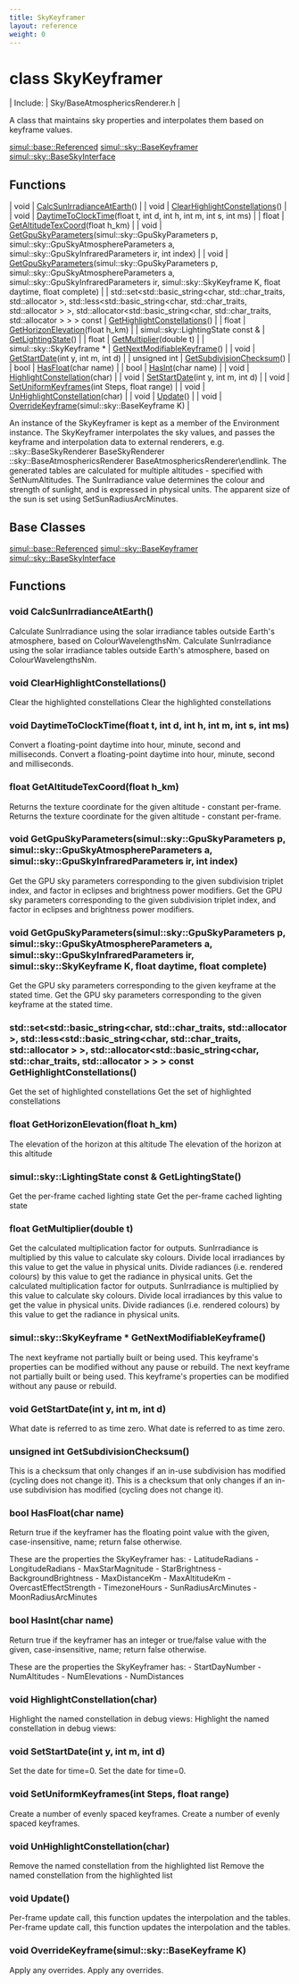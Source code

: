 ```yaml
---
title: SkyKeyframer
layout: reference
weight: 0
---
```

class SkyKeyframer
===

| Include: | Sky/BaseAtmosphericsRenderer.h |

A class that maintains sky properties and interpolates them based on keyframe values.


[simul::base::Referenced](../base/Referenced)
[simul::sky::BaseKeyframer](BaseKeyframer)
[simul::sky::BaseSkyInterface](BaseSkyInterface)

Functions
---

| void | [CalcSunIrradianceAtEarth](#CalcSunIrradianceAtEarth)() |
| void | [ClearHighlightConstellations](#ClearHighlightConstellations)() |
| void | [DaytimeToClockTime](#DaytimeToClockTime)(float t, int d, int h, int m, int s, int ms) |
| float | [GetAltitudeTexCoord](#GetAltitudeTexCoord)(float h_km) |
| void | [GetGpuSkyParameters](#GetGpuSkyParameters)(simul::sky::GpuSkyParameters p, simul::sky::GpuSkyAtmosphereParameters a, simul::sky::GpuSkyInfraredParameters ir, int index) |
| void | [GetGpuSkyParameters](#GetGpuSkyParameters)(simul::sky::GpuSkyParameters p, simul::sky::GpuSkyAtmosphereParameters a, simul::sky::GpuSkyInfraredParameters ir, simul::sky::SkyKeyframe K, float daytime, float complete) |
| std::set<std::basic_string<char, std::char_traits<char>, std::allocator<char> >, std::less<std::basic_string<char, std::char_traits<char>, std::allocator<char> > >, std::allocator<std::basic_string<char, std::char_traits<char>, std::allocator<char> > > >  const | [GetHighlightConstellations](#GetHighlightConstellations)() |
| float | [GetHorizonElevation](#GetHorizonElevation)(float h_km) |
| simul::sky::LightingState  const & | [GetLightingState](#GetLightingState)() |
| float | [GetMultiplier](#GetMultiplier)(double t) |
| simul::sky::SkyKeyframe * | [GetNextModifiableKeyframe](#GetNextModifiableKeyframe)() |
| void | [GetStartDate](#GetStartDate)(int y, int m, int d) |
| unsigned int | [GetSubdivisionChecksum](#GetSubdivisionChecksum)() |
| bool | [HasFloat](#HasFloat)(char name) |
| bool | [HasInt](#HasInt)(char name) |
| void | [HighlightConstellation](#HighlightConstellation)(char) |
| void | [SetStartDate](#SetStartDate)(int y, int m, int d) |
| void | [SetUniformKeyframes](#SetUniformKeyframes)(int Steps, float range) |
| void | [UnHighlightConstellation](#UnHighlightConstellation)(char) |
| void | [Update](#Update)() |
| void | [OverrideKeyframe](#OverrideKeyframe)(simul::sky::BaseKeyframe K) |

An instance of the SkyKeyframer is kept as a member of the Environment instance.
        The SkyKeyframer interpolates the sky values, and passes the keyframe and interpolation data to external renderers,
        e.g. ::sky::BaseSkyRenderer BaseSkyRenderer ::sky::BaseAtmosphericsRenderer BaseAtmosphericsRenderer\endlink.
        The generated tables are calculated for multiple altitudes - specified with SetNumAltitudes.
The SunIrradiance value determines the colour and strength of sunlight, and is expressed in physical units. The apparent size of the sun is
set using SetSunRadiusArcMinutes.
  


Base Classes
---
[simul::base::Referenced](../base/Referenced)
[simul::sky::BaseKeyframer](BaseKeyframer)
[simul::sky::BaseSkyInterface](BaseSkyInterface)

Functions
---

### <a name="CalcSunIrradianceAtEarth"/>void CalcSunIrradianceAtEarth()
Calculate SunIrradiance using the solar irradiance tables outside Earth's atmosphere, based on ColourWavelengthsNm.
Calculate SunIrradiance using the solar irradiance tables outside Earth's atmosphere, based on ColourWavelengthsNm.

### <a name="ClearHighlightConstellations"/>void ClearHighlightConstellations()
Clear the highlighted constellations
Clear the highlighted constellations

### <a name="DaytimeToClockTime"/>void DaytimeToClockTime(float t, int d, int h, int m, int s, int ms)
Convert a floating-point daytime into hour, minute, second and milliseconds.
Convert a floating-point daytime into hour, minute, second and milliseconds.

### <a name="GetAltitudeTexCoord"/>float GetAltitudeTexCoord(float h_km)
Returns the texture coordinate for the given altitude - constant per-frame.
Returns the texture coordinate for the given altitude - constant per-frame.

### <a name="GetGpuSkyParameters"/>void GetGpuSkyParameters(simul::sky::GpuSkyParameters p, simul::sky::GpuSkyAtmosphereParameters a, simul::sky::GpuSkyInfraredParameters ir, int index)
Get the GPU sky parameters corresponding to the given subdivision triplet index, and factor in eclipses and brightness power modifiers.
Get the GPU sky parameters corresponding to the given subdivision triplet index, and factor in eclipses and brightness power modifiers.

### <a name="GetGpuSkyParameters"/>void GetGpuSkyParameters(simul::sky::GpuSkyParameters p, simul::sky::GpuSkyAtmosphereParameters a, simul::sky::GpuSkyInfraredParameters ir, simul::sky::SkyKeyframe K, float daytime, float complete)
Get the GPU sky parameters corresponding to the given keyframe at the stated time.
Get the GPU sky parameters corresponding to the given keyframe at the stated time.

### <a name="GetHighlightConstellations"/>std::set<std::basic_string<char, std::char_traits<char>, std::allocator<char> >, std::less<std::basic_string<char, std::char_traits<char>, std::allocator<char> > >, std::allocator<std::basic_string<char, std::char_traits<char>, std::allocator<char> > > >  const GetHighlightConstellations()
Get the set of highlighted constellations
Get the set of highlighted constellations

### <a name="GetHorizonElevation"/>float GetHorizonElevation(float h_km)
The elevation of the horizon at this altitude
The elevation of the horizon at this altitude

### <a name="GetLightingState"/>simul::sky::LightingState  const & GetLightingState()
Get the per-frame cached lighting state
Get the per-frame cached lighting state

### <a name="GetMultiplier"/>float GetMultiplier(double t)
Get the calculated multiplication factor for outputs.
SunIrradiance is multiplied by this value to calculate sky colours.
Divide local irradiances by this value to get the value in physical units.
Divide radiances (i.e. rendered colours) by this value to get the radiance in physical units.
Get the calculated multiplication factor for outputs.
SunIrradiance is multiplied by this value to calculate sky colours.
Divide local irradiances by this value to get the value in physical units.
Divide radiances (i.e. rendered colours) by this value to get the radiance in physical units.

### <a name="GetNextModifiableKeyframe"/>simul::sky::SkyKeyframe * GetNextModifiableKeyframe()
The next keyframe not partially built or being used. This keyframe's properties can be modified without any pause or rebuild.
The next keyframe not partially built or being used. This keyframe's properties can be modified without any pause or rebuild.

### <a name="GetStartDate"/>void GetStartDate(int y, int m, int d)
What date is referred to as time zero.
What date is referred to as time zero.

### <a name="GetSubdivisionChecksum"/>unsigned int GetSubdivisionChecksum()
This is a checksum that only changes if an in-use subdivision has modified (cycling does not change it).
This is a checksum that only changes if an in-use subdivision has modified (cycling does not change it).

### <a name="HasFloat"/>bool HasFloat(char name)
Return true if the keyframer has the floating point value with the given, case-insensitive, name; return false otherwise.

These are the properties the SkyKeyframer has:
                - LatitudeRadians
                - LongitudeRadians
                - MaxStarMagnitude
                - StarBrightness
                - BackgroundBrightness
                - MaxDistanceKm
                - MaxAltitudeKm
                - OvercastEffectStrength
                - TimezoneHours
                - SunRadiusArcMinutes
                - MoonRadiusArcMinutes


### <a name="HasInt"/>bool HasInt(char name)
Return true if the keyframer has an integer or true/false value with the given, case-insensitive, name; return false otherwise. 

These are the properties the SkyKeyframer has:
        - StartDayNumber
        - NumAltitudes
        - NumElevations
        - NumDistances


### <a name="HighlightConstellation"/>void HighlightConstellation(char)
Highlight the named constellation in debug views:
Highlight the named constellation in debug views:

### <a name="SetStartDate"/>void SetStartDate(int y, int m, int d)
Set the date for time=0.
Set the date for time=0.

### <a name="SetUniformKeyframes"/>void SetUniformKeyframes(int Steps, float range)
Create a number of evenly spaced keyframes.
Create a number of evenly spaced keyframes.

### <a name="UnHighlightConstellation"/>void UnHighlightConstellation(char)
Remove the named constellation from the highlighted list
Remove the named constellation from the highlighted list

### <a name="Update"/>void Update()
Per-frame update call, this function updates the interpolation and the tables.
Per-frame update call, this function updates the interpolation and the tables.

### <a name="OverrideKeyframe"/>void OverrideKeyframe(simul::sky::BaseKeyframe K)
Apply any overrides.
Apply any overrides.
